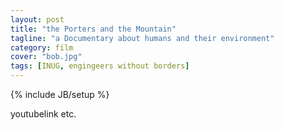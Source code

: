 ```yaml
---
layout: post
title: "the Porters and the Mountain"
tagline: "a Documentary about humans and their environment"
category: film
cover: "bob.jpg"
tags: [INUG, engingeers without borders]
---
```

{% include JB/setup %}

youtubelink etc.